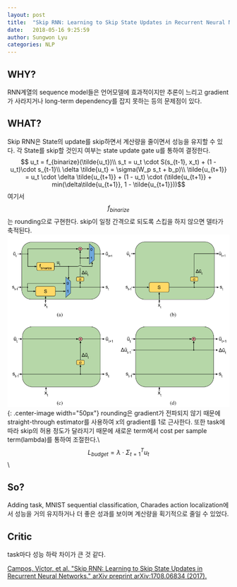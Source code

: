```yaml
---
layout: post
title:  "Skip RNN: Learning to Skip State Updates in Recurrent Neural Networks"
date:   2018-05-16 9:25:59
author: Sungwon Lyu
categories: NLP
---
```


## WHY? 
RNN계열의 sequence model들은 언어모델에 효과적이지만 추론이 느리고 gradient가 사라지거나 long-term dependency를 잡지 못하는 등의 문제점이 있다. 

## WHAT?
Skip RNN은 State의 update를 skip하면서 계산량을 줄이면서 성능을 유지할 수 있다. 각 State를 skip할 것인지 여부는 state update gate u를 통하여 결정한다.
$$ u_t = f_{binarize}(\tilde{u_t})\\
s_t = u_t \cdot S(s_{t-1}, x_t) + (1 - u_t)\cdot s_{t-1}\\
\delta \tilde{u_t} = \sigma(W_p s_t + b_p)\\
\tilde{u_{t+1}} = u_t \cdot \delta \tilde{u_{t+1}} + (1 - u_t) \cdot (\tilde{u_{t+1}} + min(\delta\tilde{u_{t+1}}, 1 - \tilde{u_{t+1}}))$$
여기서 $$f_{binarize}$$는 rounding으로 구현한다. skip이  일정 간격으로 되도록 스킵을 하지 않으면 델타가 축적된다. 
![image](/assets/images/skiprnn.png){: .center-image width="50px"}
rounding은 gradient가 전파되지 않기 때문에 straight-through estimator를 사용하여 x의 gradient를 1로 근사한다. 또한 task에 따라 skip의 허용 정도가 달라지기 때문에 새로운 term에서 cost per sample term(lambda)를 통하여 조절한다.\\
$$L_{budget} = \lambda\cdot \Sigma_{t=1}^T u_t$$\\

## So?
Adding task, MNIST sequential classification, Charades action localization에서 성능을 거의 유지하거나 더 좋은 성과를 보이며 계산량을 획기적으로 줄일 수 있었다. 

## Critic
task마다 성능 하락 차이가 큰 것 같다. 

[Campos, Víctor, et al. "Skip RNN: Learning to Skip State Updates in Recurrent Neural Networks." arXiv preprint arXiv:1708.06834 (2017).](https://arxiv.org/abs/1708.06834)
